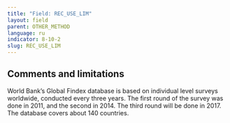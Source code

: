 ```yaml
---
title: "Field: REC_USE_LIM"
layout: field
parent: OTHER_METHOD
language: ru
indicator: 8-10-2
slug: REC_USE_LIM
---
```

## Comments and limitations

World Bank’s Global Findex database is based on individual level surveys worldwide, conducted every three years. The first round of the survey was done in 2011, and the second in 2014. The third round will be done in 2017. The database covers about 140 countries.